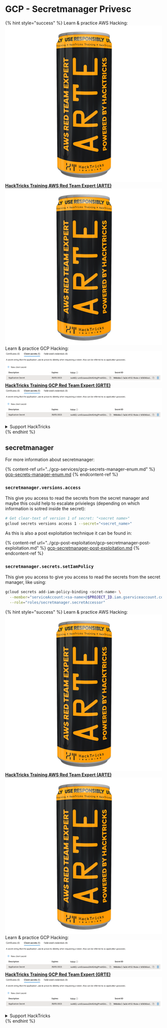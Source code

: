 # GCP - Secretmanager Privesc

{% hint style="success" %}
Learn & practice AWS Hacking:<img src="../../../.gitbook/assets/image (1) (1) (1).png" alt="" data-size="line">[**HackTricks Training AWS Red Team Expert (ARTE)**](https://training.hacktricks.xyz/courses/arte)<img src="../../../.gitbook/assets/image (1) (1) (1).png" alt="" data-size="line">\
Learn & practice GCP Hacking: <img src="../../../.gitbook/assets/image (2).png" alt="" data-size="line">[**HackTricks Training GCP Red Team Expert (GRTE)**<img src="../../../.gitbook/assets/image (2).png" alt="" data-size="line">](https://training.hacktricks.xyz/courses/grte)

<details>

<summary>Support HackTricks</summary>

* Check the [**subscription plans**](https://github.com/sponsors/carlospolop)!
* **Join the** 💬 [**Discord group**](https://discord.gg/hRep4RUj7f) or the [**telegram group**](https://t.me/peass) or **follow** us on **Twitter** 🐦 [**@hacktricks\_live**](https://twitter.com/hacktricks_live)**.**
* **Share hacking tricks by submitting PRs to the** [**HackTricks**](https://github.com/carlospolop/hacktricks) and [**HackTricks Cloud**](https://github.com/carlospolop/hacktricks-cloud) github repos.

</details>
{% endhint %}

## secretmanager

For more information about secretmanager:

{% content-ref url="../gcp-services/gcp-secrets-manager-enum.md" %}
[gcp-secrets-manager-enum.md](../gcp-services/gcp-secrets-manager-enum.md)
{% endcontent-ref %}

### `secretmanager.versions.access`

This give you access to read the secrets from the secret manager and maybe this could help to escalate privielegs (depending on which information is sotred inside the secret):

```bash
# Get clear-text of version 1 of secret: "<secret name>"
gcloud secrets versions access 1 --secret="<secret_name>"
```

As this is also a post exploitation technique it can be found in:

{% content-ref url="../gcp-post-exploitation/gcp-secretmanager-post-exploitation.md" %}
[gcp-secretmanager-post-exploitation.md](../gcp-post-exploitation/gcp-secretmanager-post-exploitation.md)
{% endcontent-ref %}

### `secretmanager.secrets.setIamPolicy`

This give you access to give you access to read the secrets from the secret manager, like using:

```bash
gcloud secrets add-iam-policy-binding <scret-name> \
  --member="serviceAccount:<sa-name>@$PROJECT_ID.iam.gserviceaccount.com" \
  --role="roles/secretmanager.secretAccessor"
```

{% hint style="success" %}
Learn & practice AWS Hacking:<img src="../../../.gitbook/assets/image (1) (1) (1).png" alt="" data-size="line">[**HackTricks Training AWS Red Team Expert (ARTE)**](https://training.hacktricks.xyz/courses/arte)<img src="../../../.gitbook/assets/image (1) (1) (1).png" alt="" data-size="line">\
Learn & practice GCP Hacking: <img src="../../../.gitbook/assets/image (2).png" alt="" data-size="line">[**HackTricks Training GCP Red Team Expert (GRTE)**<img src="../../../.gitbook/assets/image (2).png" alt="" data-size="line">](https://training.hacktricks.xyz/courses/grte)

<details>

<summary>Support HackTricks</summary>

* Check the [**subscription plans**](https://github.com/sponsors/carlospolop)!
* **Join the** 💬 [**Discord group**](https://discord.gg/hRep4RUj7f) or the [**telegram group**](https://t.me/peass) or **follow** us on **Twitter** 🐦 [**@hacktricks\_live**](https://twitter.com/hacktricks_live)**.**
* **Share hacking tricks by submitting PRs to the** [**HackTricks**](https://github.com/carlospolop/hacktricks) and [**HackTricks Cloud**](https://github.com/carlospolop/hacktricks-cloud) github repos.

</details>
{% endhint %}
